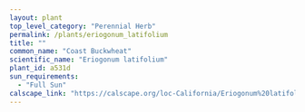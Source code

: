 ```yaml
---
layout: plant                                                              
top_level_category: "Perennial Herb"
permalink: /plants/eriogonum_latifolium
title: ""
common_name: "Coast Buckwheat"
scientific_name: "Eriogonum latifolium"
plant_id: a531d
sun_requirements:
  - "Full Sun"
calscape_link: "https://calscape.org/loc-California/Eriogonum%20latifolium(%20)"
---
```



